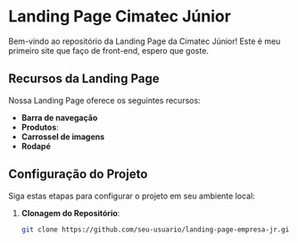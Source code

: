 # Landing Page Cimatec Júnior

Bem-vindo ao repositório da Landing Page da Cimatec Júnior! Este é meu primeiro site que faço de front-end, espero que goste.



## Recursos da Landing Page

Nossa Landing Page oferece os seguintes recursos:

- **Barra de navegação**
- **Produtos**:
- **Carrossel de imagens**
- **Rodapé**

## Configuração do Projeto

Siga estas etapas para configurar o projeto em seu ambiente local:

1. **Clonagem do Repositório**:
   ```bash
   git clone https://github.com/seu-usuario/landing-page-empresa-jr.git
